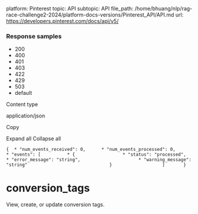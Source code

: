 platform: Pinterest
topic: API
subtopic: API
file_path: /home/bhuang/nlp/rag-race-challenge2-2024/platform-docs-versions/Pinterest_API/API.md
url: https://developers.pinterest.com/docs/api/v5/

### Response samples

* 200
* 400
* 401
* 403
* 422
* 429
* 503
* default

Content type

application/json

Copy

Expand all Collapse all

`{  * "num_events_received": 0,      * "num_events_processed": 0,      * "events": [          * {                  * "status": "processed",                      * "error_message": "string",                      * "warning_message": "string"                               }                   ]       }`

# [](#tag/conversion_tags)conversion\_tags

View, create, or update conversion tags.